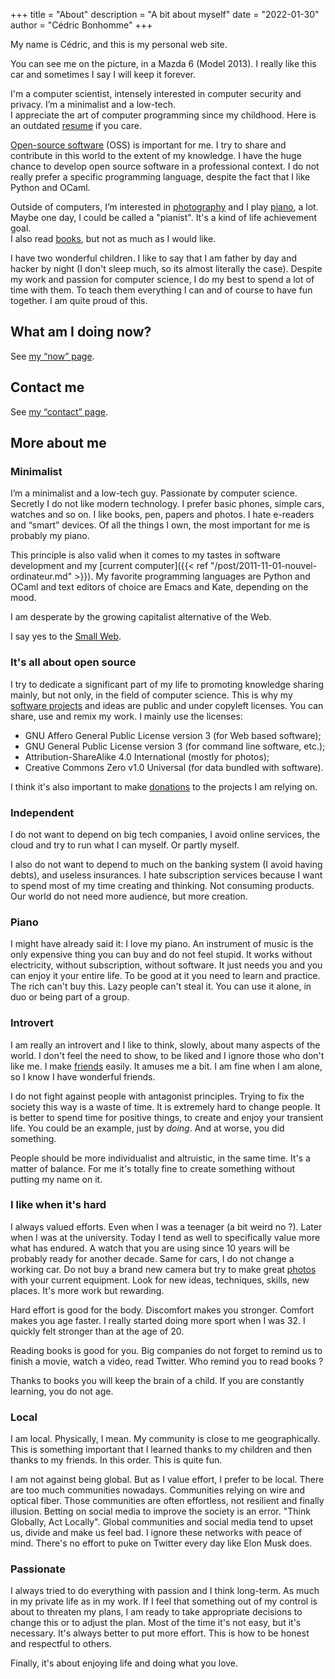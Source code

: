 +++
title = "About"
description = "A bit about myself"
date = "2022-01-30"
author = "Cédric Bonhomme"
+++

My name is Cédric, and this is my personal web site.

You can see me on the picture, in a Mazda 6 (Model 2013).
I really like this car and sometimes I say I will keep it forever.

I'm a computer scientist, intensely interested in computer security and privacy.
I’m a minimalist and a low-tech.  
I appreciate the art of computer programming since my childhood.
Here is an outdated
[resume](/files/resume_cedric-bonhomme.pdf) if you care.

[Open-source software](/software) (OSS) is important for me.
I try to share and contribute in this world to the extent of my knowledge. I
have the huge chance to develop open source software in a professional context.
I do not really prefer a specific programming language, despite the fact that I
like Python and OCaml.

Outside of computers, I’m interested in [photography](/photography) and I play
[piano](https://musescore.com/cedric), a lot. Maybe one day, I could be called
a "pianist". It's a kind of life achievement goal.  
I also read [books](https://www.librarything.com/profile/cedricbonhomme),
but not as much as I would like.

I have two wonderful children. I like to say that I am father by day and hacker
by night (I don't sleep much, so its almost literally the case).
Despite my work and passion for computer science, I do my best to spend a lot
of time with them. To teach them everything I can and of course to have fun
together. I am quite proud of this.


## What am I doing now?

See [my “now” page](/now).


## Contact me

See [my “contact” page](/contact).


## More about me

### Minimalist

I’m a minimalist and a low-tech guy. Passionate by computer science.
Secretly I do not like modern technology.
I prefer basic phones, simple cars, watches and so on.
I like books, pen, papers and photos. I hate e-readers and “smart” devices.
Of all the things I own, the most important for me is probably my piano.

This principle is also valid when it comes to my tastes in software development
and my [current computer]({{< ref "/post/2011-11-01-nouvel-ordinateur.md" >}}).
My favorite programming languages are Python and OCaml and text editors of
choice are Emacs and Kate, depending on the mood.

I am desperate by the growing capitalist alternative of the Web.

I say yes to the [Small Web](https://small-tech.org).


### It's all about open source

I try to dedicate a significant part of my life to promoting knowledge sharing
mainly, but not only, in the field of computer science. This is why my
[software projects](/software) and ideas are public and under copyleft licenses.
You can share, use and remix my work. I mainly use the licenses:

- GNU Affero General Public License version 3 (for Web based software);
- GNU General Public License version 3 (for command line software, etc.);
- Attribution-ShareAlike 4.0 International (mostly for photos);
- Creative Commons Zero v1.0 Universal (for data bundled with software).

I think it's also important to make [donations](/donations) to the projects
I am relying on.


### Independent

I do not want to depend on big tech companies, I avoid online services, the
cloud and try to run what I can myself. Or partly myself.

I also do not want to depend to much on the banking system (I avoid having debts),
and useless insurances. I hate subscription services because I want to spend
most of my time creating and thinking. Not consuming products. Our world do not
need more audience, but more creation.


### Piano

I might have already said it: I love my piano. An instrument of music is the
only expensive thing you can buy and do not feel stupid. It works without
electricity, without subscription, without software. It just needs you and you
can enjoy it your entire life. To be good at it you need to learn and practice.
The rich can't buy this. Lazy people can't steal it. You can use it alone,
in duo or being part of a group.


### Introvert

I am really an introvert and I like to think, slowly, about many aspects of the
world. I don't feel the need to show, to be liked and I ignore those who don't
like me. I make [friends](/friends) easily. It amuses me a bit. I am fine when
I am alone, so I know I have wonderful friends.

I do not fight against people with antagonist principles. Trying to fix the
society this way is a waste of time. It is extremely hard to
change people. It is better to spend time for positive things, to create and
enjoy your transient life. You
could be an example, just by *doing*. And at worse, you did something.

People should be more individualist and altruistic, in the same time.
It's a matter of balance.
For me it's totally fine to create something without putting my name on it.


### I like when it's hard

I always valued efforts. Even when I was a teenager (a bit weird no ?).
Later when I was at the university. Today I tend as well to specifically value
more what has endured.
A watch that you are using since 10 years will be probably ready for another
decade. Same for cars, I do not change a working car. Do not buy a brand new
camera but try to make great [photos](/photography) with your current equipment.
Look for new ideas, techniques, skills, new places. It's more work but rewarding.

Hard effort is good for the body. Discomfort makes you stronger. Comfort makes
you age faster. I really started doing more sport when I was 32.
I quickly felt stronger than at the age of 20.

Reading books is good for you. Big companies do not forget to remind us to
finish a movie, watch a video, read Twitter. Who remind you to read books ?

Thanks to books you will keep the brain of a child. If you are constantly learning,
you do not age.


### Local

I am local. Physically, I mean. My community is close to me geographically.
This is something important that I learned thanks to my children and then thanks
to my friends. In this order. This is quite fun.

I am not against being global. But as I value effort, I prefer to be local.
There are too much communities nowadays. Communities relying on wire and
optical fiber. Those communities are often effortless, not resilient and finally
illusion. Betting on social media to improve the society is an error.
"Think Globally, Act Locally". Global communities and social media tend to upset us,
divide and make us feel bad. I ignore these networks with peace of mind. There's
no effort to puke on Twitter every day like Elon Musk does.


### Passionate

I always tried to do everything with passion and I think long-term.
As much in my private life as in my work.
If I feel that something out of my control is about to threaten my plans, I am
ready to take appropriate decisions to change this or to adjust the plan.
Most of the time it's not easy, but it's necessary. It's always better to put
more effort.
This is how to be honest and respectful to others.

Finally, it's about enjoying life and doing what you love. 